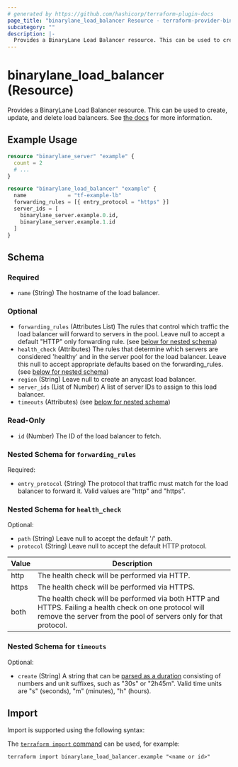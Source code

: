 ```yaml
---
# generated by https://github.com/hashicorp/terraform-plugin-docs
page_title: "binarylane_load_balancer Resource - terraform-provider-binarylane"
subcategory: ""
description: |-
  Provides a BinaryLane Load Balancer resource. This can be used to create, update, and delete load balancers. See the docs https://support.binarylane.com.au/support/solutions/articles/1000025661-load-balancer for more information.
---
```


# binarylane_load_balancer (Resource)

Provides a BinaryLane Load Balancer resource. This can be used to create, update, and delete load balancers. See [the docs](https://support.binarylane.com.au/support/solutions/articles/1000025661-load-balancer) for more information.

## Example Usage

```terraform
resource "binarylane_server" "example" {
  count = 2
  # ...
}

resource "binarylane_load_balancer" "example" {
  name             = "tf-example-lb"
  forwarding_rules = [{ entry_protocol = "https" }]
  server_ids = [
    binarylane_server.example.0.id,
    binarylane_server.example.1.id
  ]
}
```

<!-- schema generated by tfplugindocs -->
## Schema

### Required

- `name` (String) The hostname of the load balancer.

### Optional

- `forwarding_rules` (Attributes List) The rules that control which traffic the load balancer will forward to servers in the pool. Leave null to accept a default "HTTP" only forwarding rule. (see [below for nested schema](#nestedatt--forwarding_rules))
- `health_check` (Attributes) The rules that determine which servers are considered 'healthy' and in the server pool for the load balancer. Leave this null to accept appropriate defaults based on the forwarding_rules. (see [below for nested schema](#nestedatt--health_check))
- `region` (String) Leave null to create an anycast load balancer.
- `server_ids` (List of Number) A list of server IDs to assign to this load balancer.
- `timeouts` (Attributes) (see [below for nested schema](#nestedatt--timeouts))

### Read-Only

- `id` (Number) The ID of the load balancer to fetch.

<a id="nestedatt--forwarding_rules"></a>
### Nested Schema for `forwarding_rules`

Required:

- `entry_protocol` (String) The protocol that traffic must match for the load balancer to forward it. Valid values are "http" and "https".


<a id="nestedatt--health_check"></a>
### Nested Schema for `health_check`

Optional:

- `path` (String) Leave null to accept the default '/' path.
- `protocol` (String) Leave null to accept the default HTTP protocol.

| Value | Description |
| ----- | ----------- |
| http | The health check will be performed via HTTP. |
| https | The health check will be performed via HTTPS. |
| both | The health check will be performed via both HTTP and HTTPS. Failing a health check on one protocol will remove the server from the pool of servers only for that protocol. |


<a id="nestedatt--timeouts"></a>
### Nested Schema for `timeouts`

Optional:

- `create` (String) A string that can be [parsed as a duration](https://pkg.go.dev/time#ParseDuration) consisting of numbers and unit suffixes, such as "30s" or "2h45m". Valid time units are "s" (seconds), "m" (minutes), "h" (hours).

## Import

Import is supported using the following syntax:

The [`terraform import` command](https://developer.hashicorp.com/terraform/cli/commands/import) can be used, for example:

```shell
terraform import binarylane_load_balancer.example "<name or id>"
```
